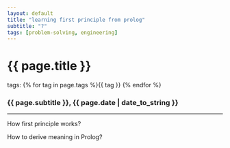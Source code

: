 ```yaml
---
layout: default
title: "learning first principle from prolog"
subtitle: "?"
tags: [problem-solving, engineering]
---
```


# {{ page.title }}
tags: {% for tag in page.tags %}{{ tag }} {% endfor %}

### {{ page.subtitle }}, {{ page.date | date_to_string }}

---

How first principle works?

How to derive meaning in Prolog?